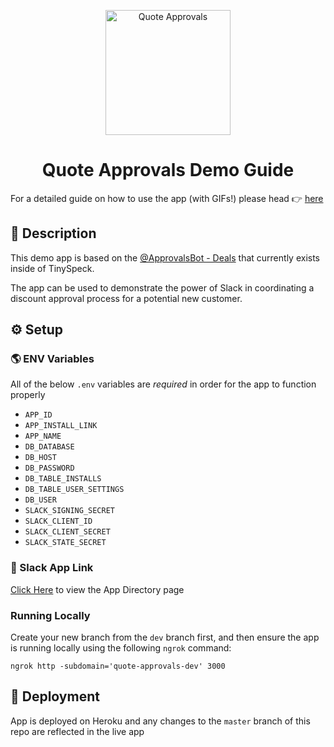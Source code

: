 <p align="center">
  <img src="https://avatars.slack-edge.com/2020-09-15/1371410566820_3597bb68914fe21478f4_512.png" alt="Quote Approvals" width="200" />
</p>

<div align="center">
  <h1>Quote Approvals Demo Guide</h1>
</div>

For a detailed guide on how to use the app (with GIFs!) please head :point_right: [here](https://docs.google.com/document/d/13CHXzCkpyCMfTeWT7SyCkyn0_Nf-csxsL6TYx2BXp4M/edit?usp=sharing)

## 📃 Description

This demo app is based on the [@ApprovalsBot - Deals](https://slack-sales-and-cs.slack.com/apps/ANLSXKXNF-approvalsbot-deals?next_id=0) that currently exists inside of TinySpeck.

The app can be used to demonstrate the power of Slack in coordinating a discount approval process for a potential new customer.

## ⚙️ Setup

### :earth_americas: ENV Variables

All of the below `.env` variables are _required_ in order for the app to function properly

- `APP_ID`
- `APP_INSTALL_LINK`
- `APP_NAME`
- `DB_DATABASE`
- `DB_HOST`
- `DB_PASSWORD`
- `DB_TABLE_INSTALLS`
- `DB_TABLE_USER_SETTINGS`
- `DB_USER`
- `SLACK_SIGNING_SECRET`
- `SLACK_CLIENT_ID`
- `SLACK_CLIENT_SECRET`
- `SLACK_STATE_SECRET`

### :link: Slack App Link

[Click Here](https://slack-demo-eng.slack.com/apps/A01AJDXR8SJ-quote-approvals?did_revoke_all=1&next_id=0) to view the App Directory page

### Running Locally

Create your new branch from the `dev` branch first, and then ensure the app is running locally using the following `ngrok` command:

```
ngrok http -subdomain='quote-approvals-dev' 3000
```

## :rocket: Deployment

App is deployed on Heroku and any changes to the `master` branch of this repo are reflected in the live app
